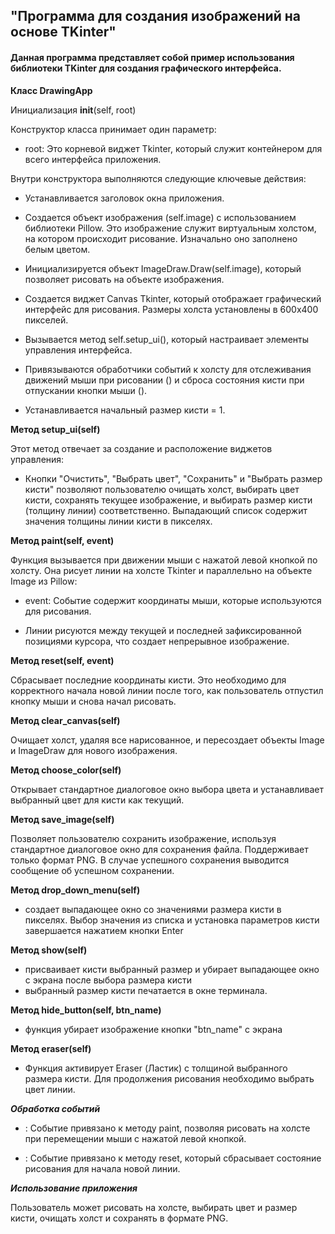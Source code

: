 ## "Программа для создания изображений на основе TKinter"

#### Данная программа представляет собой пример использования библиотеки TKinter для создания графического интерфейса.

**Класс DrawingApp**

Инициализация __init__(self, root)

Конструктор класса принимает один параметр:

- root: Это корневой виджет Tkinter, который служит контейнером для всего интерфейса приложения.

Внутри конструктора выполняются следующие ключевые действия:

- Устанавливается заголовок окна приложения.

- Создается объект изображения (self.image) с использованием библиотеки Pillow. Это изображение служит виртуальным холстом, на котором происходит рисование. Изначально оно заполнено белым цветом.

- Инициализируется объект ImageDraw.Draw(self.image), который позволяет рисовать на объекте изображения. 

- Создается виджет Canvas Tkinter, который отображает графический интерфейс для рисования. Размеры холста установлены в 600x400 пикселей.

- Вызывается метод self.setup_ui(), который настраивает элементы управления интерфейса.

- Привязываются обработчики событий к холсту для отслеживания движений мыши при рисовании () и сброса состояния кисти при отпускании кнопки мыши ().

- Устанавливается начальный размер кисти = 1.

**Метод setup_ui(self)**

Этот метод отвечает за создание и расположение виджетов управления:

- Кнопки "Очистить", "Выбрать цвет", "Сохранить" и "Выбрать размер кисти" позволяют пользователю очищать холст, выбирать цвет кисти, сохранять текущее изображение, и выбирать размер кисти (толщину линии) соответственно.
Выпадающий список  содержит значения толщины линии кисти в пикселях.

**Метод paint(self, event)**

Функция вызывается при движении мыши с нажатой левой кнопкой по холсту. Она рисует линии на холсте Tkinter и параллельно на объекте Image из Pillow:

- event: Событие содержит координаты мыши, которые используются для рисования.

- Линии рисуются между текущей и последней зафиксированной позициями курсора, что создает непрерывное изображение.

**Метод reset(self, event)**

Сбрасывает последние координаты кисти. Это необходимо для корректного начала новой линии после того, как пользователь отпустил кнопку мыши и снова начал рисовать.

**Метод clear_canvas(self)**

Очищает холст, удаляя все нарисованное, и пересоздает объекты Image и ImageDraw  для нового изображения.

**Метод choose_color(self)**

Открывает стандартное диалоговое окно выбора цвета и устанавливает выбранный цвет для кисти как текущий.

**Метод save_image(self)**

Позволяет пользователю сохранить изображение, используя стандартное диалоговое окно для сохранения файла. Поддерживает только формат PNG. В случае успешного сохранения выводится сообщение об успешном сохранении.

**Метод drop_down_menu(self)**

- создает выпадающее окно со значениями размера кисти в пикселях. 
Выбор значения из списка и установка параметров кисти
  завершается нажатием кнопки Enter

**Метод show(self)**

- присваивает кисти выбранный размер и убирает выпадающее окно с экрана
  после  выбора  размера  кисти
- выбранный  размер  кисти  печатается в окне терминала.

**Метод hide_button(self, btn_name)**

- функция убирает изображение кнопки "btn_name" с экрана

**Метод eraser(self)**
- Функция активирует Eraser (Ластик) с толщиной
выбранного  размера  кисти. Для продолжения
рисования  необходимо выбрать цвет линии.

***Обработка событий***

- : Событие привязано к методу paint, позволяя рисовать на холсте при перемещении мыши с нажатой левой кнопкой.

- : Событие привязано к методу reset, который сбрасывает состояние рисования для начала новой линии.

***Использование приложения***

Пользователь может рисовать на холсте, выбирать цвет и размер кисти, очищать холст и сохранять в формате PNG.